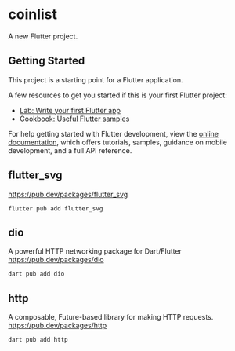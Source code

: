 # coinlist

A new Flutter project.

## Getting Started

This project is a starting point for a Flutter application.

A few resources to get you started if this is your first Flutter project:

- [Lab: Write your first Flutter app](https://docs.flutter.dev/get-started/codelab)
- [Cookbook: Useful Flutter samples](https://docs.flutter.dev/cookbook)

For help getting started with Flutter development, view the
[online documentation](https://docs.flutter.dev/), which offers tutorials,
samples, guidance on mobile development, and a full API reference.


## flutter_svg  
https://pub.dev/packages/flutter_svg  

```shell
flutter pub add flutter_svg
```


## dio  
A powerful HTTP networking package for Dart/Flutter  
https://pub.dev/packages/dio  
```shell
dart pub add dio
```
## http
A composable, Future-based library for making HTTP requests.  
https://pub.dev/packages/http  
```shell
dart pub add http
```
